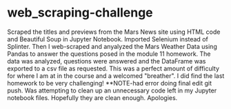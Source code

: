 # web_scraping-challenge
Scraped the titles and previews from the Mars News site using HTML code and Beautiful Soup in Jupyter Notebook. Imported Selenium instead of Splinter. Then I web-scraped and anyalyzed the Mars Weather Data using Pandas to answer the questions posed in the module 11 homework. The data was analyzed, questions were answered and the DataFrame was exported to a csv file as requested. This was a perfect amount of difficulty for where I am at in the course and a welcomed "breather". I did find the last homework to be very challenging!
**NOTE-had error doing final edit git push. Was attempting to clean up an unnecessary code left in my Jupyter notebook files. Hopefully they are clean enough. Apologies.
